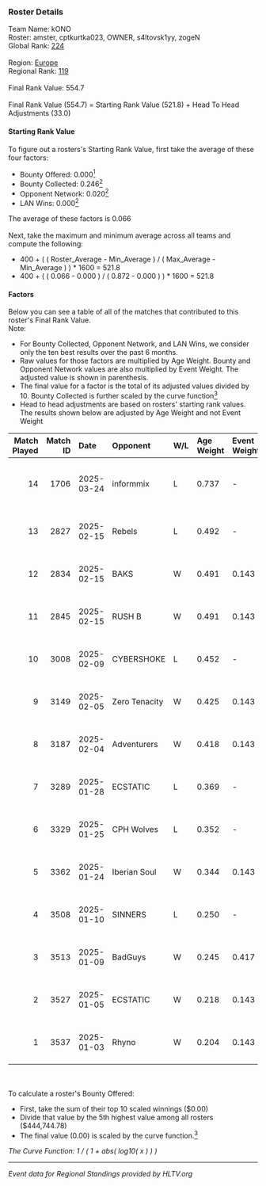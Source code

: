 ### Roster Details<br />
Team Name: kONO<br />
Roster: amster, cptkurtka023, OWNER, s4ltovsk1yy, zogeN<br />
Global Rank: [224](../../standings_global_2025_06_02.md)<br />
<br />
Region: [Europe]( ../../standings_europe_2025_06_02.md)<br />
Regional Rank: [119]( ../../standings_europe_2025_06_02.md)<br />
<br />
Final Rank Value:  554.7<br />
<br />
Final Rank Value (554.7) = Starting Rank Value (521.8) + Head To Head Adjustments (33.0)<br />

#### Starting Rank Value<br />
To figure out a rosters's Starting Rank Value, first take the average of these four factors:<br />
- Bounty Offered: 0.000[<sup>1</sup>](#table2)
- Bounty Collected: 0.246[<sup>2</sup>](#table1)
- Opponent Network: 0.020[<sup>2</sup>](#table1)
- LAN Wins: 0.000[<sup>2</sup>](#table1)

The average of these factors is 0.066<br />
<br />
Next, take the maximum and minimum average across all teams and compute the following:<br />
- 400 + ( ( Roster_Average - Min_Average ) / ( Max_Average - Min_Average ) ) * 1600 = 521.8
- 400 + ( ( 0.066 - 0.000 ) / ( 0.872 - 0.000 ) ) * 1600 = 521.8


#### Factors<br />
Below you can see a table of all of the matches that contributed to this roster's Final Rank Value.<br />
Note:<br />

- For Bounty Collected, Opponent Network, and LAN Wins, we consider only the ten best results over the past 6 months.
- Raw values for those factors are multiplied by Age Weight. Bounty and Opponent Network values are also multiplied by Event Weight. The adjusted value is shown in parenthesis.
- The final value for a factor is the total of its adjusted values divided by 10. Bounty Collected is further scaled by the curve function[<sup>3</sup>](#curveFunction)
- Head to head adjustments are based on rosters' starting rank values. The results shown below are adjusted by Age Weight and not Event Weight
<span id="table1"></span><br />


| Match Played | Match ID | Date       | Opponent      | W/L | Age Weight | Event Weight | Bounty Collected | Opponent Network | LAN Wins  | H2H Adj. | Roster                                           |
| -: | -: | :- | :- | :- | :- | :- | :- | :- | :- | -: | :- |
|           14 |     1706 | 2025-03-24 | informmix     | L   | 0.737      | -            | -                | -                | -         |   -16.41 | amster, cptkurtka023, OWNER, s4ltovsk1yy, zogeN  |
|           13 |     2827 | 2025-02-15 | Rebels        | L   | 0.492      | -            | -                | -                | -         |    -4.01 | amster, cptkurtka023, s4ltovsk1yy, Sijeyy, zogeN |
|           12 |     2834 | 2025-02-15 | BAKS          | W   | 0.491      | 0.143        | 0.000 (0.000)    | 0.020 (0.001)    | 0 (0.000) |     4.47 | amster, cptkurtka023, s4ltovsk1yy, Sijeyy, zogeN |
|           11 |     2845 | 2025-02-15 | RUSH B        | W   | 0.491      | 0.143        | 0.015 (0.001)    | 1.000 (0.070)    | 0 (0.000) |    13.38 | amster, cptkurtka023, s4ltovsk1yy, Sijeyy, zogeN |
|           10 |     3008 | 2025-02-09 | CYBERSHOKE    | L   | 0.452      | -            | -                | -                | -         |    -1.93 | amster, cptkurtka023, s4ltovsk1yy, Sijeyy, zogeN |
|            9 |     3149 | 2025-02-05 | Zero Tenacity | W   | 0.425      | 0.143        | 0.020 (0.001)    | 0.943 (0.057)    | 0 (0.000) |    11.79 | amster, cptkurtka023, s4ltovsk1yy, Sijeyy, zogeN |
|            8 |     3187 | 2025-02-04 | Adventurers   | W   | 0.418      | 0.143        | 0.000 (0.000)    | 0.000 (0.000)    | 0 (0.000) |     3.99 | amster, cptkurtka023, s4ltovsk1yy, Sijeyy, zogeN |
|            7 |     3289 | 2025-01-28 | ECSTATIC      | L   | 0.369      | -            | -                | -                | -         |    -0.32 | amster, cptkurtka023, s4ltovsk1yy, Sijeyy, zogeN |
|            6 |     3329 | 2025-01-25 | CPH Wolves    | L   | 0.352      | -            | -                | -                | -         |    -2.79 | amster, cptkurtka023, s4ltovsk1yy, Sijeyy, zogeN |
|            5 |     3362 | 2025-01-24 | Iberian Soul  | W   | 0.344      | 0.143        | 0.019 (0.001)    | 0.624 (0.031)    | 0 (0.000) |     9.83 | amster, cptkurtka023, s4ltovsk1yy, Sijeyy, zogeN |
|            4 |     3508 | 2025-01-10 | SINNERS       | L   | 0.250      | -            | -                | -                | -         |    -0.39 | amster, byr9, cptkurtka023, s4ltovsk1yy, Sijeyy  |
|            3 |     3513 | 2025-01-09 | BadGuys       | W   | 0.245      | 0.417        | 0.000 (0.000)    | 0.026 (0.003)    | 0 (0.000) |     3.31 | amster, byr9, cptkurtka023, s4ltovsk1yy, Sijeyy  |
|            2 |     3527 | 2025-01-05 | ECSTATIC      | W   | 0.218      | 0.143        | 0.163 (0.005)    | 1.000 (0.031)    | 0 (0.000) |     6.73 | amster, byr9, cptkurtka023, nifee, s4ltovsk1yy   |
|            1 |     3537 | 2025-01-03 | Rhyno         | W   | 0.204      | 0.143        | 0.007 (0.000)    | 0.149 (0.004)    | 0 (0.000) |     5.33 | amster, byr9, cptkurtka023, nifee, s4ltovsk1yy   |

<br />
<span id="table2"></span><br />
To calculate a roster's Bounty Offered:<br />

- First, take the sum of their top 10 scaled winnings ($0.00)
- Divide that value by the 5th highest value among all rosters ($444,744.78)
- The final value (0.00) is scaled by the curve function.[<sup>3</sup>](#curveFunction)

<span id="curveFunction"></span>_The Curve Function: 1 / ( 1 + abs( log10( x ) ) )_<br />

---
_Event data for Regional Standings provided by HLTV.org_<br />
